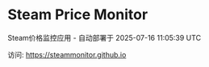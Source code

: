 # Steam Price Monitor

Steam价格监控应用 - 自动部署于 2025-07-16 11:05:39 UTC

访问: https://steammonitor.github.io
